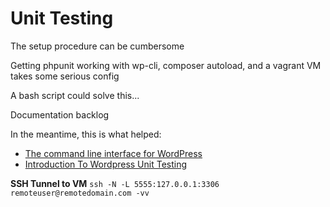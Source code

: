 # Unit Testing

The setup procedure can be cumbersome

Getting phpunit working with wp-cli, composer autoload, and a vagrant VM takes some serious config

A bash script could solve this...

Documentation backlog

In the meantime, this is what helped:

* [The command line interface for WordPress](http://wp-cli.org/)
* [Introduction To Wordpress Unit Testing](https://carlalexander.ca/introduction-wordpress-unit-testing/)


**SSH Tunnel to VM**
`ssh -N -L 5555:127.0.0.1:3306 remoteuser@remotedomain.com -vv`